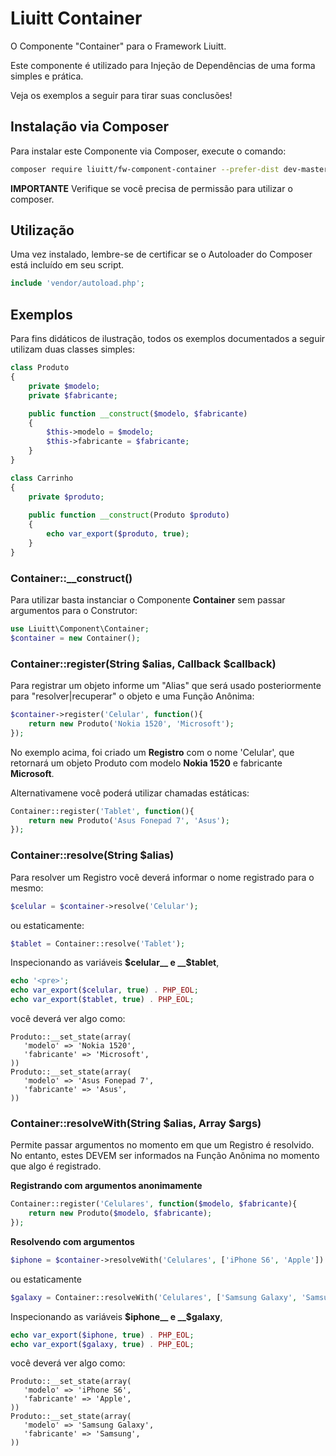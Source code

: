 # Liuitt Container
O Componente "Container" para o Framework Liuitt.

Este componente é utilizado para Injeção de Dependências de uma forma simples e prática.

Veja os exemplos a seguir para tirar suas conclusões!

## Instalação via Composer

Para instalar este Componente via Composer, execute o comando:

```bash
composer require liuitt/fw-component-container --prefer-dist dev-master
```

__IMPORTANTE__ Verifique se você precisa de permissão para utilizar o composer.
 
## Utilização

Uma vez instalado, lembre-se de certificar se o Autoloader do Composer está incluído em seu script.

```php
include 'vendor/autoload.php';
```

## Exemplos

Para fins didáticos de ilustração, todos os exemplos documentados a seguir utilizam duas classes simples:

```php
class Produto
{
    private $modelo;
    private $fabricante;

    public function __construct($modelo, $fabricante)
    {
        $this->modelo = $modelo;
        $this->fabricante = $fabricante;
    }
}

class Carrinho
{
    private $produto;
    
    public function __construct(Produto $produto)
    {
        echo var_export($produto, true);
    }
}
```

### Container::__construct()

Para utilizar basta instanciar o Componente __Container__ sem passar argumentos para o Construtor:

```php
use Liuitt\Component\Container;
$container = new Container();
```

### Container::register(String $alias, Callback $callback)

Para registrar um objeto informe um "Alias" que será usado posteriormente para "resolver|recuperar" o objeto e uma Função Anônima:

```php
$container->register('Celular', function(){
    return new Produto('Nokia 1520', 'Microsoft');
});
```

No exemplo acima, foi criado um __Registro__ com o nome 'Celular', que retornará um objeto Produto com modelo __Nokia 1520__ e fabricante __Microsoft__.

Alternativamene você poderá utilizar chamadas estáticas:

```php
Container::register('Tablet', function(){
    return new Produto('Asus Fonepad 7', 'Asus');
});
``` 

### Container::resolve(String $alias)

Para resolver um Registro você deverá informar o nome registrado para o mesmo:

```php
$celular = $container->resolve('Celular');
```

ou estaticamente:

```php
$tablet = Container::resolve('Tablet');
```
Inspecionando as variáveis __$celular__ e __$tablet__, 

```php
echo '<pre>';
echo var_export($celular, true) . PHP_EOL;
echo var_export($tablet, true) . PHP_EOL;
```

você deverá ver algo como:

```
Produto::__set_state(array(
   'modelo' => 'Nokia 1520',
   'fabricante' => 'Microsoft',
))
Produto::__set_state(array(
   'modelo' => 'Asus Fonepad 7',
   'fabricante' => 'Asus',
))
```
### Container::resolveWith(String $alias, Array $args)

Permite passar argumentos no momento em que um Registro é resolvido. No entanto, estes DEVEM ser informados na Função Anônima no momento que algo é registrado.

__Registrando com argumentos anonimamente__

```php
Container::register('Celulares', function($modelo, $fabricante){
    return new Produto($modelo, $fabricante);
});
```

__Resolvendo com argumentos__
```php
$iphone = $container->resolveWith('Celulares', ['iPhone S6', 'Apple'])
```

ou estaticamente

```php
$galaxy = Container::resolveWith('Celulares', ['Samsung Galaxy', 'Samsung']);
```

Inspecionando as variáveis __$iphone__ e __$galaxy__, 

```php
echo var_export($iphone, true) . PHP_EOL;
echo var_export($galaxy, true) . PHP_EOL;
```

você deverá ver algo como:

```
Produto::__set_state(array(
   'modelo' => 'iPhone S6',
   'fabricante' => 'Apple',
))
Produto::__set_state(array(
   'modelo' => 'Samsung Galaxy',
   'fabricante' => 'Samsung',
))
```







